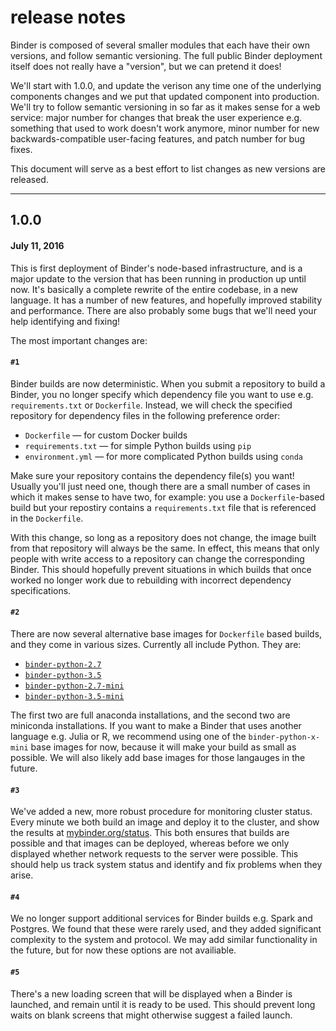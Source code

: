 # release notes

Binder is composed of several smaller modules that each have their own versions, and follow semantic versioning. The full public Binder deployment itself does not really have a "version", but we can pretend it does! 

We'll start with 1.0.0, and update the verison any time one of the underlying components changes and we put that updated component into production. We'll try to follow semantic versioning in so far as it makes sense for a web service: major number for changes that break the user experience e.g. something that used to work doesn't work anymore, minor number for new backwards-compatible user-facing features, and patch number for bug fixes.

This document will serve as a best effort to list changes as new versions are released.

---------

## 1.0.0
#### July 11, 2016

This is first deployment of Binder's node-based infrastructure, and is a major update to the version that has been running in production up until now. It's basically a complete rewrite of the entire codebase, in a new language. It has a number of new features, and hopefully improved stability and performance. There are also probably some bugs that we'll need your help identifying and fixing!

The most important changes are:

#### `#1`
Binder builds are now deterministic. When you submit a repository to build a Binder, you no longer specify which dependency file you want to use e.g. `requirements.txt` or `Dockerfile`. Instead, we will check the specified repository for dependency files in the following preference order: 
- `Dockerfile` — for custom Docker builds 
- `requirements.txt` — for simple Python builds using `pip`
- `environment.yml` — for more complicated Python builds using `conda`

Make sure your repository contains the dependency file(s) you want! Usually you'll just need one, though there are a small number of cases in which it makes sense to have two, for example: you use a `Dockerfile`-based build but your repostiry contains a `requirements.txt` file that is referenced in the `Dockerfile`. 

With this change, so long as a repository does not change, the image built from that repository will always be the same. In effect, this means that only people with write access to a repository can change the corresponding Binder. This should hopefully prevent situations in which builds that once worked no longer work due to rebuilding with incorrect dependency specifications.

#### `#2`
There are now several alternative base images for `Dockerfile` based builds, and they come in various sizes. Currently all include Python. They are:
- [`binder-python-2.7`](https://github.com/binder-project/binder-build-core/blob/master/images/python/2.7/Dockerfile)
- [`binder-python-3.5`](https://github.com/binder-project/binder-build-core/blob/master/images/python/3.5/Dockerfile)
- [`binder-python-2.7-mini`](https://github.com/binder-project/binder-build-core/blob/master/images/python/2.7-mini/Dockerfile)
- [`binder-python-3.5-mini`](https://github.com/binder-project/binder-build-core/blob/master/images/python/3.5-mini/Dockerfile)

The first two are full anaconda installations, and the second two are miniconda installations. If you want to make a Binder that uses another language e.g. Julia or R, we recommend using one of the `binder-python-x-mini` base images for now, because it will make your build as small as possible. We will also likely add base images for those langauges in the future.

#### `#3`
We've added a new, more robust procedure for monitoring cluster status. Every minute we both build an image and deploy it to the cluster, and show the results at [mybinder.org/status](http://mybinder.org/status). This both ensures that builds are possible and that images can be deployed, whereas before we only displayed whether network requests to the server were possible. This should help us track system status and identify and fix problems when they arise.

#### `#4`
We no longer support additional services for Binder builds e.g. Spark and Postgres. We found that these were rarely used, and they added significant complexity to the system and protocol. We may add similar functionality in the future, but for now these options are not availiable.

#### `#5`
There's a new loading screen that will be displayed when a Binder is launched, and remain until it is ready to be used. This should prevent long waits on blank screens that might otherwise suggest a failed launch.